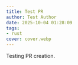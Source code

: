 ```yaml
---
title: Test PR
author: Test Author
date: 2025-10-04 01:28:09
tags:
- rust
cover: cover.webp
---
```

Testing PR creation.
